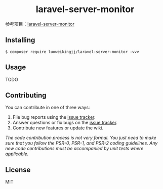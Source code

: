 <h1 align="center"> laravel-server-monitor </h1>

参考项目：[laravel-server-monitor](https://github.com/ericmakesstuff/laravel-server-monitor)

## Installing

```shell
$ composer require luoweikingjj/laravel-server-monitor -vvv
```

## Usage

TODO

## Contributing

You can contribute in one of three ways:

1. File bug reports using the [issue tracker](https://github.com/luoweikingjj/laravel-server-monitor/issues).
2. Answer questions or fix bugs on the [issue tracker](https://github.com/luoweikingjj/laravel-server-monitor/issues).
3. Contribute new features or update the wiki.

_The code contribution process is not very formal. You just need to make sure that you follow the PSR-0, PSR-1, and PSR-2 coding guidelines. Any new code contributions must be accompanied by unit tests where applicable._

## License

MIT